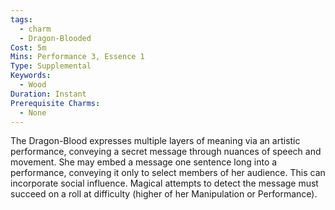 ```yaml
---
tags:
  - charm
  - Dragon-Blooded
Cost: 5m
Mins: Performance 3, Essence 1
Type: Supplemental
Keywords:
  - Wood
Duration: Instant
Prerequisite Charms:
  - None
---
```

The Dragon-Blood expresses multiple layers of meaning via an artistic performance, conveying a secret message through nuances of speech and movement. She may embed a message one sentence long into a performance, conveying it only to select members of her audience. This can incorporate social influence. Magical attempts to detect the message must succeed on a roll at difficulty (higher of her Manipulation or Performance).